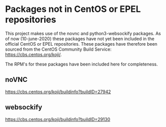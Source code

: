 # Packages not in CentOS or EPEL repositories

This project makes use of the novnc and python3-websockify packages. As of now (10-june-2020) these packages have not yet been included in the official CentOS or EPEL repositories. These packages have therefore been sourced from the CentOS Community Build Service: https://cbs.centos.org/koji/.

The RPM's for these packages have been included here for completeness.

## noVNC
https://cbs.centos.org/koji/buildinfo?buildID=27942

## websockify
https://cbs.centos.org/koji/buildinfo?buildID=29130